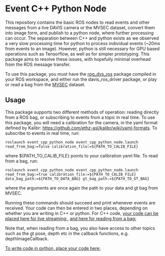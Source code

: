 # Event C++ Python Node
This repository contains the basic ROS nodes to read events and other messages from a live DAVIS camera or the MVSEC dataset, convert them into image form, and publish to a python node, where further processing can occur. The separation between C++ and python exists as we observed a very slow processing time for python to process individual events (~20ms from events to an image). However, python is still necessary for GPU based operations such as Tensorflow, as well as for simpler prototyping. This package aims to resolve these issues, with hopefully minimal overhead from the ROS message transfer.

To use this package, you must have the [rpg_dvs_ros](https://github.com/uzh-rpg/rpg_dvs_ros) package compiled in your ROS workspace, and either run the davis_ros_driver package, or play or read a bag from the [MVSEC](https://daniilidis-group.github.io/mvsec/) dataset.

## Usage
This package supports two different methods of operation: reading directly from a ROS bag, or subscribing to events from a topic in real time. To use this package, you will need a calibration for the camera, in the yaml format defined by Kalibr: https://github.com/ethz-asl/kalibr/wiki/yaml-formats. To subscribe to events in real time, run: 

```roslaunch event_cpp_python_node event_cpp_python_node.launch read_from_bag:=false calibration_file:=${PATH_TO_CALIB_FILE}```

where ${PATH_TO_CALIB_FILE} points to your calibration yaml file. To read from a bag, run: 

```roslaunch event_cpp_python_node event_cpp_python_node.launch read_from_bag:=true calibration_file:=${PATH_TO_CALIB_FILE} data_bag_path:=${PATH_TO_DATA_BAG} gt_bag_path:=${PATH_TO_GT_BAG}```

where the arguments are once again the path to your data and gt bag from MVSEC.

Running these commands should succeed and print whenever events are received. Your code can then be entered in two places, depending on whether you are writing in C++ or python. For C++ code, [your code can be placed here for live streaming:](https://github.com/alexzzhu/event_cpp_python_node/blob/a0acc31fa996368dce74b7aac3061fd90245520b/src/event_cpp_python_live.cpp#L95), [and here for reading from a bag:](https://github.com/alexzzhu/event_cpp_python_node/blob/a0acc31fa996368dce74b7aac3061fd90245520b/src/event_cpp_python.cpp#L169)

Note that, when reading from a bag, you also have access to other topics such as the gt pose, depth etc in the callback functions, e.g. depthImageCallback.

[To write code in python, place your code here:](https://github.com/alexzzhu/event_cpp_python_node/blob/a0acc31fa996368dce74b7aac3061fd90245520b/python/event_cpp_python.py#L56)
